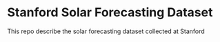# Stanford Solar Forecasting Dataset
This repo describe the solar forecasting dataset collected at Stanford

